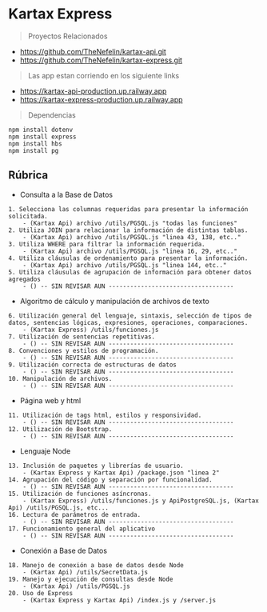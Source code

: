 # Kartax Express

> Proyectos Relacionados
* https://github.com/TheNefelin/kartax-api.git
* https://github.com/TheNefelin/kartax-express.git

> Las app estan corriendo en los siguiente links
* https://kartax-api-production.up.railway.app
* https://kartax-express-production.up.railway.app

> Dependencias
```
npm install dotenv
npm install express
npm install hbs
npm install pg
```

## Rúbrica
* Consulta a la Base de Datos
```
1. Selecciona las columnas requeridas para presentar la información solicitada.
    - (Kartax Api) archivo /utils/PGSQL.js "todas las funciones"
2. Utiliza JOIN para relacionar la información de distintas tablas.
    - (Kartax Api) archivo /utils/PGSQL.js "linea 43, 138, etc.."
3. Utiliza WHERE para filtrar la información requerida.
    - (Kartax Api) archivo /utils/PGSQL.js "linea 16, 29, etc.."
4. Utiliza cláusulas de ordenamiento para presentar la información.
    - (Kartax Api) archivo /utils/PGSQL.js "linea 144, etc.."
5. Utiliza cláusulas de agrupación de información para obtener datos agregados
    - () -- SIN REVISAR AUN -----------------------------------
```
* Algoritmo de cálculo y manipulación de archivos de texto
```
6. Utilización general del lenguaje, sintaxis, selección de tipos de datos, sentencias lógicas, expresiones, operaciones, comparaciones.
    - (Kartax Express) /utils/funciones.js
7. Utilización de sentencias repetitivas.
    - () -- SIN REVISAR AUN -----------------------------------
8. Convenciones y estilos de programación.
    - () -- SIN REVISAR AUN -----------------------------------
9. Utilización correcta de estructuras de datos
    - () -- SIN REVISAR AUN -----------------------------------
10. Manipulación de archivos.
    - () -- SIN REVISAR AUN -----------------------------------
```
* Página web y html
```
11. Utilización de tags html, estilos y responsividad.
    - () -- SIN REVISAR AUN -----------------------------------
12. Utilización de Bootstrap.
    - () -- SIN REVISAR AUN -----------------------------------
```
* Lenguaje Node
```
13. Inclusión de paquetes y librerías de usuario.
    - (Kartax Express y Kartax Api) /package.json "linea 2"
14. Agrupación del código y separación por funcionalidad.
    - () -- SIN REVISAR AUN -----------------------------------
15. Utilización de funciones asíncronas.
    - (Kartax Express) /utils/funciones.js y ApiPostgreSQL.js, (Kartax Api) /utils/PGSQL.js, etc...
16. Lectura de parámetros de entrada.
    - () -- SIN REVISAR AUN -----------------------------------
17. Funcionamiento general del aplicativo
    - () -- SIN REVISAR AUN -----------------------------------
```
* Conexión a Base de Datos
```
18. Manejo de conexión a base de datos desde Node
    - (Kartax Api) /utils/SecretData.js
19. Manejo y ejecución de consultas desde Node
    - (Kartax Api) /utils/PGSQL.js
20. Uso de Express
    - (Kartax Express y Kartax Api) /index.js y /server.js
```
